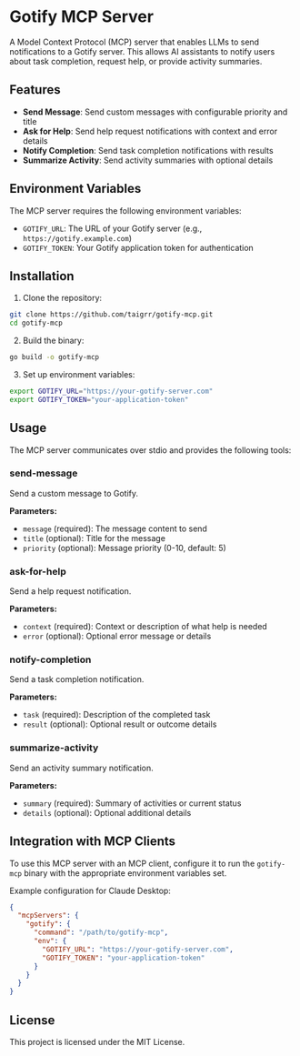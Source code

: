 # Gotify MCP Server

A Model Context Protocol (MCP) server that enables LLMs to send notifications to a Gotify server. This allows AI assistants to notify users about task completion, request help, or provide activity summaries.

## Features

- **Send Message**: Send custom messages with configurable priority and title
- **Ask for Help**: Send help request notifications with context and error details
- **Notify Completion**: Send task completion notifications with results
- **Summarize Activity**: Send activity summaries with optional details

## Environment Variables

The MCP server requires the following environment variables:

- `GOTIFY_URL`: The URL of your Gotify server (e.g., `https://gotify.example.com`)
- `GOTIFY_TOKEN`: Your Gotify application token for authentication

## Installation

1. Clone the repository:
```bash
git clone https://github.com/taigrr/gotify-mcp.git
cd gotify-mcp
```

2. Build the binary:
```bash
go build -o gotify-mcp
```

3. Set up environment variables:
```bash
export GOTIFY_URL="https://your-gotify-server.com"
export GOTIFY_TOKEN="your-application-token"
```

## Usage

The MCP server communicates over stdio and provides the following tools:

### send-message
Send a custom message to Gotify.

**Parameters:**
- `message` (required): The message content to send
- `title` (optional): Title for the message
- `priority` (optional): Message priority (0-10, default: 5)

### ask-for-help
Send a help request notification.

**Parameters:**
- `context` (required): Context or description of what help is needed
- `error` (optional): Optional error message or details

### notify-completion
Send a task completion notification.

**Parameters:**
- `task` (required): Description of the completed task
- `result` (optional): Optional result or outcome details

### summarize-activity
Send an activity summary notification.

**Parameters:**
- `summary` (required): Summary of activities or current status
- `details` (optional): Optional additional details

## Integration with MCP Clients

To use this MCP server with an MCP client, configure it to run the `gotify-mcp` binary with the appropriate environment variables set.

Example configuration for Claude Desktop:

```json
{
  "mcpServers": {
    "gotify": {
      "command": "/path/to/gotify-mcp",
      "env": {
        "GOTIFY_URL": "https://your-gotify-server.com",
        "GOTIFY_TOKEN": "your-application-token"
      }
    }
  }
}
```

## License

This project is licensed under the MIT License.